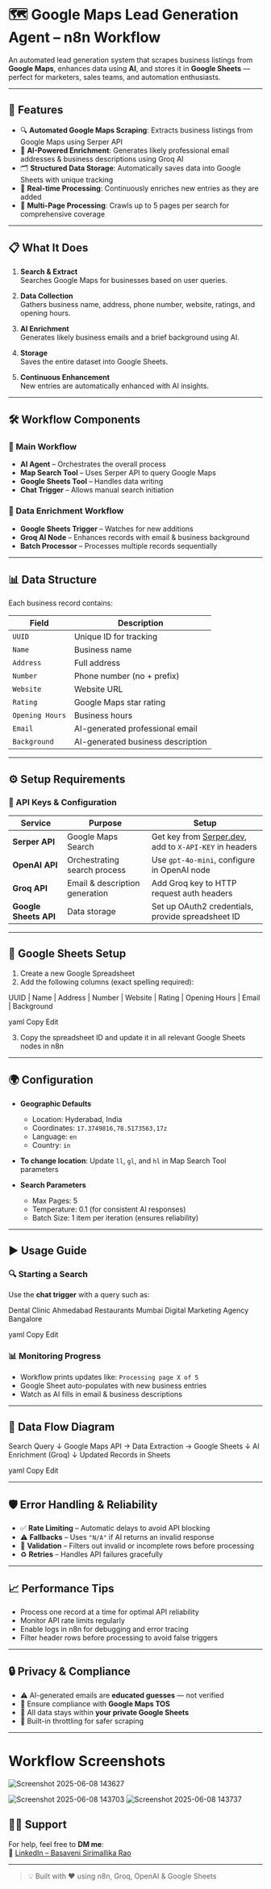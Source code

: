 # 🗺️ Google Maps Lead Generation Agent – n8n Workflow

An automated lead generation system that scrapes business listings from **Google Maps**, enhances data using **AI**, and stores it in **Google Sheets** — perfect for marketers, sales teams, and automation enthusiasts.

---

## 🚀 Features

- 🔍 **Automated Google Maps Scraping**: Extracts business listings from Google Maps using Serper API  
- 🧠 **AI-Powered Enrichment**: Generates likely professional email addresses & business descriptions using Groq AI  
- 🗂️ **Structured Data Storage**: Automatically saves data into Google Sheets with unique tracking  
- 🔁 **Real-time Processing**: Continuously enriches new entries as they are added  
- 📃 **Multi-Page Processing**: Crawls up to 5 pages per search for comprehensive coverage  

---

## 📋 What It Does

1. **Search & Extract**  
   Searches Google Maps for businesses based on user queries.

2. **Data Collection**  
   Gathers business name, address, phone number, website, ratings, and opening hours.

3. **AI Enrichment**  
   Generates likely business emails and a brief background using AI.

4. **Storage**  
   Saves the entire dataset into Google Sheets.

5. **Continuous Enhancement**  
   New entries are automatically enhanced with AI insights.

---

## 🛠️ Workflow Components

### 🔁 Main Workflow

- **AI Agent** – Orchestrates the overall process  
- **Map Search Tool** – Uses Serper API to query Google Maps  
- **Google Sheets Tool** – Handles data writing  
- **Chat Trigger** – Allows manual search initiation

### 🧠 Data Enrichment Workflow

- **Google Sheets Trigger** – Watches for new additions  
- **Groq AI Node** – Enhances records with email & business background  
- **Batch Processor** – Processes multiple records sequentially

---

## 📊 Data Structure

Each business record contains:

| Field           | Description                           |
|----------------|---------------------------------------|
| `UUID`          | Unique ID for tracking               |
| `Name`          | Business name                        |
| `Address`       | Full address                         |
| `Number`        | Phone number (no + prefix)           |
| `Website`       | Website URL                          |
| `Rating`        | Google Maps star rating              |
| `Opening Hours` | Business hours                       |
| `Email`         | AI-generated professional email      |
| `Background`    | AI-generated business description    |

---

## ⚙️ Setup Requirements

### 🔑 API Keys & Configuration

| Service     | Purpose                      | Setup                                     |
|-------------|------------------------------|-------------------------------------------|
| **Serper API** | Google Maps Search            | Get key from [Serper.dev](https://serper.dev), add to `X-API-KEY` in headers |
| **OpenAI API** | Orchestrating search process | Use `gpt-4o-mini`, configure in OpenAI node |
| **Groq API**   | Email & description generation | Add Groq key to HTTP request auth headers |
| **Google Sheets API** | Data storage | Set up OAuth2 credentials, provide spreadsheet ID |

---

## 📝 Google Sheets Setup

1. Create a new Google Spreadsheet  
2. Add the following columns (exact spelling required):

UUID | Name | Address | Number | Website | Rating | Opening Hours | Email | Background

yaml
Copy
Edit

3. Copy the spreadsheet ID and update it in all relevant Google Sheets nodes in n8n

---

## 🌍 Configuration

- **Geographic Defaults**  
  - Location: Hyderabad, India  
  - Coordinates: `17.3749816,78.5173563,17z`  
  - Language: `en`  
  - Country: `in`  

- **To change location**: Update `ll`, `gl`, and `hl` in Map Search Tool parameters

- **Search Parameters**
  - Max Pages: 5  
  - Temperature: 0.1 (for consistent AI responses)  
  - Batch Size: 1 item per iteration (ensures reliability)

---

## ▶️ Usage Guide

### 🔍 Starting a Search

Use the **chat trigger** with a query such as:

Dental Clinic Ahmedabad
Restaurants Mumbai
Digital Marketing Agency Bangalore

yaml
Copy
Edit

### 📊 Monitoring Progress

- Workflow prints updates like: `Processing page X of 5`
- Google Sheet auto-populates with new business entries
- Watch as AI fills in email & business descriptions

---

## 🔁 Data Flow Diagram

Search Query
↓
Google Maps API → Data Extraction → Google Sheets
↓
AI Enrichment (Groq)
↓
Updated Records in Sheets

yaml
Copy
Edit

---

## 🛡️ Error Handling & Reliability

- ✅ **Rate Limiting** – Automatic delays to avoid API blocking  
- ⚠️ **Fallbacks** – Uses `"N/A"` if AI returns an invalid response  
- 🧪 **Validation** – Filters out invalid or incomplete rows before processing  
- ♻️ **Retries** – Handles API failures gracefully

---

## 📈 Performance Tips

- Process one record at a time for optimal API reliability  
- Monitor API rate limits regularly  
- Enable logs in n8n for debugging and error tracing  
- Filter header rows before processing to avoid false triggers  

---

## 🔒 Privacy & Compliance

- ⚠️ AI-generated emails are **educated guesses** — not verified  
- 📜 Ensure compliance with **Google Maps TOS**  
- 🔐 All data stays within **your private Google Sheets**  
- 🧩 Built-in throttling for safer scraping

---

# Workflow Screenshots 
![Screenshot 2025-06-08 143627](https://github.com/user-attachments/assets/9f6bb873-e500-48e7-a59d-a12323ebf551)

![Screenshot 2025-06-08 143703](https://github.com/user-attachments/assets/d81a9e00-1b66-4799-8b9c-d113b2af85a0)
![Screenshot 2025-06-08 143737](https://github.com/user-attachments/assets/6568f475-d9cd-4445-8ad6-59bee36ae1d1)


## 🙋‍♀️ Support
For help, feel free to **DM me**:  
🔗 [LinkedIn – Basaveni Sirimallika Rao](https://www.linkedin.com/in/basaveni-sirimallika-rao-b9b88a323)

---

> 💡 Built with ❤️ using n8n, Groq, OpenAI & Google Sheets  

